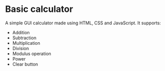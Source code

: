 # Basic calculator

A simple GUI calculator made using HTML, CSS and JavaScript. It supports:
- Addition
- Subtraction
- Multiplication
- Division
- Modulus operation
- Power
- Clear button